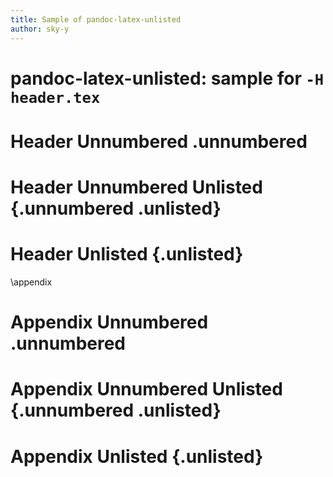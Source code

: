 ```yaml
---
title: Sample of pandoc-latex-unlisted
author: sky-y
---
```


# pandoc-latex-unlisted: sample for `-H header.tex`

# Header Unnumbered .unnumbered

# Header Unnumbered Unlisted {.unnumbered .unlisted}

# Header Unlisted {.unlisted}

\appendix

# Appendix Unnumbered .unnumbered

# Appendix Unnumbered Unlisted {.unnumbered .unlisted}

# Appendix Unlisted {.unlisted}
